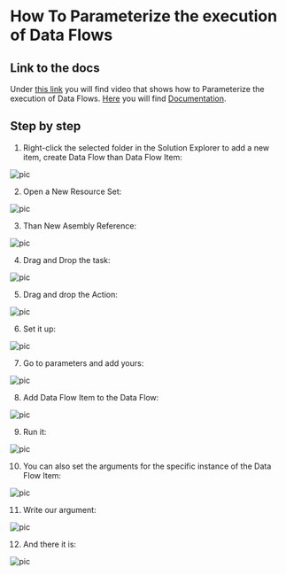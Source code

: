 
# How To Parameterize the execution of Data Flows

## Link to the docs

Under [this link](https://profitbasedocs.blob.core.windows.net/videos/Data%20Flow%20-%20Introduction%20to%20parameterization.mp4) you will find video that shows how to Parameterize the execution of Data Flows. [Here](parameterization.md) you will find [Documentation](parameterization.md).
<br/>

## Step by step


1. Right-click the selected folder in the Solution Explorer to add a new item, create Data Flow than Data Flow Item:

![pic](https://profitbasedocs.blob.core.windows.net/images/HTparams%20(1).png)

2. Open a New Resource Set: 

![pic](https://profitbasedocs.blob.core.windows.net/images/HTparams%20(2).png)

3. Than New Asembly Reference:
   
![pic](https://profitbasedocs.blob.core.windows.net/images/HTparams%20(3).png)

4. Drag and Drop the task:

![pic](https://profitbasedocs.blob.core.windows.net/images/HTparams%20(4).png)

5. Drag and drop the Action:

![pic](https://profitbasedocs.blob.core.windows.net/images/HTparams%20(5).png)

6. Set it up:

![pic](https://profitbasedocs.blob.core.windows.net/images/HTparams%20(6).png)

7. Go to parameters and add yours: 

![pic](https://profitbasedocs.blob.core.windows.net/images/HTparams%20(7).png)

8. Add Data Flow Item to the Data Flow:
   
![pic](https://profitbasedocs.blob.core.windows.net/images/HTparams%20(8).png)


9. Run it:

![pic](https://profitbasedocs.blob.core.windows.net/images/HTparams%20(9).png)

10. You can also set the arguments for the specific instance of the Data Flow Item:

![pic](https://profitbasedocs.blob.core.windows.net/images/HTparams%20(10).png)

11. Write our argument:

![pic](https://profitbasedocs.blob.core.windows.net/images/HTparams%20(11).png)

12. And there it is:

![pic](https://profitbasedocs.blob.core.windows.net/images/HTparams%20(12).png)